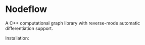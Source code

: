 # Nodeflow

A C++ computational graph library with reverse-mode automatic differentiation support.

Installation:

```cpp

```